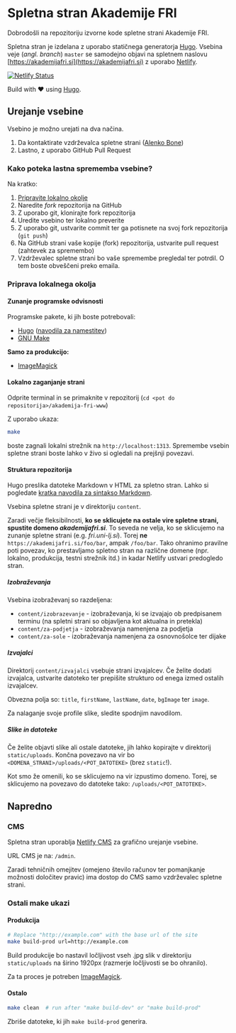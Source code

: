 # Spletna stran Akademije FRI
Dobrodošli na repozitoriju izvorne kode spletne strani Akademije FRI.

Spletna stran je izdelana z uporabo statičnega generatorja [Hugo](https://gohugo.io/).
Vsebina veje (*angl. branch*) `master` se samodejno objavi na spletnem naslovu [https://akademijafri.si](https://akademijafri.si) z uporabo [Netlify](https://app.netlify.com/sites/akademija-fri/deploys).


[![Netlify Status](https://api.netlify.com/api/v1/badges/9bfc7cc9-c2f2-4918-820d-4ccc5b5942c8/deploy-status)](https://app.netlify.com/sites/akademija-fri/deploys)

Build with ❤️ using [Hugo](https://gohugo.io/).

## Urejanje vsebine
Vsebino je možno urejati na dva načina.
1. Da kontaktirate vzdrževalca spletne strani ([Alenko Bone](https://fri.uni-lj.si/sl/o-fakulteti/osebje/alenka-bone))
2. Lastno, z uporabo GitHub Pull Request

### Kako poteka lastna sprememba vsebine?
Na kratko:
1. [Pripravite lokalno okolje](#Priprava-lokalnega-okolja)
2. Naredite *fork* repozitorija na GitHub
3. Z uporabo git, klonirajte fork repozitorija
4. Uredite vsebino ter lokalno preverite 
5. Z uporabo git, ustvarite commit ter ga potisnete na svoj fork repozitorija (`git push`)
6. Na GitHub strani vaše kopije (fork) repozitorija, ustvarite pull request (zahtevek za spremembo)
7. Vzdrževalec spletne strani bo vaše spremembe pregledal ter potrdil. O tem boste obveščeni preko emaila.


### Priprava lokalnega okolja
#### Zunanje programske odvisnosti
Programske pakete, ki jih boste potrebovali:
* [Hugo](https://gohugo.io/) ([navodila za namestitev](https://gohugo.io/getting-started/installing/))
* [GNU Make](https://www.gnu.org/software/make/)

**Samo za produkcijo:**
* [ImageMagick](https://imagemagick.org/index.php)

#### Lokalno zaganjanje strani
Odprite terminal in se primaknite v repozitorij (`cd <pot do repositorija>/akademija-fri-www`)

Z uporabo ukaza:
```bash
make
```
boste zagnali lokalni strežnik na `http://localhost:1313`. 
Spremembe vsebin spletne strani boste lahko v živo si ogledali na prejšnji povezavi. 

#### Struktura repozitorija
Hugo preslika datoteke Markdown v HTML za spletno stran. 
Lahko si pogledate [kratka navodila za sintakso Markdown](https://github.com/adam-p/markdown-here/wiki/Markdown-Cheatsheet).

Vsebina spletne strani je v direktoriju `content`.

Zaradi večje fleksibilnosti, **ko se sklicujete na ostale vire spletne strani, spustite domeno _akademijafri.si_**. To seveda ne velja, ko se sklicujemo na zunanje spletne strani (e.g. _fri.uni-lj.si_). Torej **ne** `https://akademijafri.si/foo/bar`, ampak `/foo/bar`. Tako ohranimo pravilne poti povezav, ko prestavljamo spletno stran na različne domene (npr. lokalno, produkcija, testni strežnik itd.) in kadar Netlify ustvari predogledo stran.


##### Izobraževanja
Vsebina izobraževanj so razdeljena:
* `content/izobrazevanje` - izobraževanja, ki se izvajajo ob predpisanem terminu (na spletni strani so objavljena kot aktualna in pretekla)
* `content/za-podjetja` - izobraževanja namenjena za podjetja
* `content/za-sole` - izobraževanja namenjena za osnovnošolce ter dijake

##### Izvajalci
Direktorij `content/izvajalci` vsebuje strani izvajalcev. Če želite dodati izvajalca, ustvarite datoteko ter prepišite strukturo od enega izmed ostalih izvajalcev.

Obvezna polja so: `title`, `firstName`, `lastName`, `date`, `bgImage` ter `image`.

Za nalaganje svoje profile slike, sledite spodnjim navodilom.

##### Slike in datoteke
Če želite objavti slike ali ostale datoteke, jih lahko kopirajte v direktorij `static/uploads`. Končna povezavo na vir bo `<DOMENA_STRANI>/uploads/<POT_DATOTEKE>` (brez `static`!).

Kot smo že omenili, ko se sklicujemo na vir izpustimo domeno. Torej, se sklicujemo na povezavo do datoteke tako: `/uploads/<POT_DATOTEKE>`.

## Napredno
### CMS
Spletna stran uporablja [Netlify CMS](https://www.netlifycms.org/) za grafično urejanje vsebine.

URL CMS je na: `/admin`.

Zaradi tehničnih omejitev (omejeno število računov ter pomanjkanje možnosti določitev pravic) ima dostop do CMS samo vzdrževalec spletne strani.

### Ostali make ukazi
#### Produkcija
```bash
# Replace "http://example.com" with the base url of the site
make build-prod url=http://example.com 
```
Build produkcije bo nastavil ločljivost vseh .jpg slik v direktoriju `static/uploads` na
širino 1920px (razmerje ločljivosti se bo ohranilo).

Za ta proces je potreben [ImageMagick](https://imagemagick.org/index.php).

#### Ostalo
```bash
make clean  # run after "make build-dev" or "make build-prod"
```

Zbriše datoteke, ki jih `make build-prod` generira.
